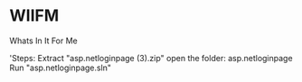 # WIIFM
Whats In It For Me

'Steps: 
Extract "asp.netloginpage (3).zip"
open the folder: asp.netloginpage 
Run "asp.netloginpage.sln" 

